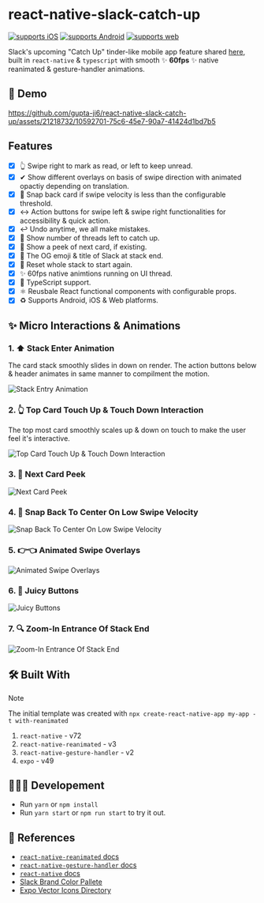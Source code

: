 # react-native-slack-catch-up

<p>

[![supports iOS](https://img.shields.io/badge/iOS-999999.svg?style=flat-square&logo=APPLE&labelColor=999999&logoColor=fff)](https://github.com/expo/expo)
[![supports Android](https://img.shields.io/badge/Android-A4C639.svg?style=flat-square&logo=ANDROID&labelColor=A4C639&logoColor=fff)](https://github.com/expo/expo)
[![supports web](https://img.shields.io/badge/Web-4285F4.svg?style=flat-square&logo=GOOGLE-CHROME&labelColor=4285F4&logoColor=fff)](https://github.com/expo/expo)
</p>

Slack's upcoming "Catch Up" tinder-like mobile app feature shared [here](https://x.com/metasidd/status/1745244070757216547?s=20), built in `react-native` & `typescript` with smooth ✨ **60fps** ✨ native reanimated & gesture-handler animations.

## 📱 Demo

https://github.com/gupta-ji6/react-native-slack-catch-up/assets/21218732/10592701-75c6-45e7-90a7-41424d1bd7b5

## Features

- [x] 👆 Swipe right to mark as read, or left to keep unread.
- [x] ✔ Show different overlays on basis of swipe direction with animated opactiy depending on translation.
- [x] 🫰 Snap back card if swipe velocity is less than the configurable threshold.
- [x] ↔ Action buttons for swipe left & swipe right functionalities for accessibility & quick action.
- [x] ↩️ Undo anytime, we all make mistakes.
- [x] 🔢 Show number of threads left to catch up.
- [x] 👀 Show a peek of next card, if existing.
- [x] 🙌 The OG emoji & title of Slack at stack end.
- [x] 🔁 Reset whole stack to start again.
- [x] ✨ 60fps native animtions running on UI thread.
- [x] 💪 TypeScript support.
- [x] ⚛️ Reusbale React functional components with configurable props.
- [x] ♻ Supports Android, iOS & Web platforms.

## ✨ Micro Interactions & Animations

### 1. ⬆ Stack Enter Animation

The card stack smoothly slides in down on render. The action buttons below & header animates in same manner to compilment the motion.

![Stack Entry Animation](./assets/stack-entrance.gif)

### 2. 👆 Top Card Touch Up & Touch Down Interaction

The top most card smoothly scales up & down on touch to make the user feel it's interactive.

![Top Card Touch Up & Touch Down Interaction](./assets/top-card-touch.gif)

### 3. 👀 Next Card Peek

![Next Card Peek](./assets/next-card-peek.gif)

### 4. 🫰 Snap Back To Center On Low Swipe Velocity

![Snap Back To Center On Low Swipe Velocity](./assets/snap-back.gif)

### 5. 👉👈 Animated Swipe Overlays

![Animated Swipe Overlays](./assets/overlay.gif)

### 6. 🧃 Juicy Buttons

![Juicy Buttons](./assets/juicy-buttons.gif)

### 7. 🔍 Zoom-In Entrance Of Stack End

![Zoom-In Entrance Of Stack End](./assets/stack-end.gif)

## 🛠️ Built With

> [!NOTE]  
> The initial template was created with `npx create-react-native-app my-app -t with-reanimated`

1. `react-native` - v72
2. `react-native-reanimated` - v3
3. `react-native-gesture-handler` - v2
4. `expo` - v49

## 👨🏻‍💻 Developement

- Run `yarn` or `npm install`
- Run `yarn start` or `npm run start` to try it out.

## 📝 References

- [`react-native-reanimated` docs](https://docs.swmansion.com/react-native-reanimated/)
- [`react-native-gesture-handler` docs](https://docs.swmansion.com/react-native-gesture-handler/)
- [`react-native` docs](https://reactnative.dev/)
- [Slack Brand Color Pallete](https://brand.slackhq.com/color)
- [Expo Vector Icons Directory](https://icons.expo.fyi/Index)

